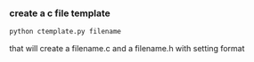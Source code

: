 ### create a c file template
```python
python ctemplate.py filename
```
that will create a filename.c and a filename.h with setting format